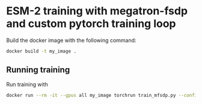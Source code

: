 # ESM-2 training with megatron-fsdp and custom pytorch training loop

Build the docker image with the following command:

```bash
docker build -t my_image .
```

## Running training

Run training with

```bash
docker run --rm -it --gpus all my_image torchrun train_mfsdp.py --config-name L0_sanity
```
